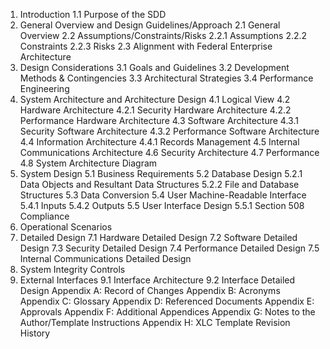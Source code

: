 1. Introduction
   1.1 Purpose of the SDD
2. General Overview and Design Guidelines/Approach
   2.1 General Overview
   2.2 Assumptions/Constraints/Risks
   2.2.1 Assumptions
   2.2.2 Constraints
   2.2.3 Risks
   2.3 Alignment with Federal Enterprise Architecture
3. Design Considerations
   3.1 Goals and Guidelines
   3.2 Development Methods & Contingencies
   3.3 Architectural Strategies
   3.4 Performance Engineering
4. System Architecture and Architecture Design
   4.1 Logical View
   4.2 Hardware Architecture
   4.2.1 Security Hardware Architecture
   4.2.2 Performance Hardware Architecture
   4.3 Software Architecture
   4.3.1 Security Software Architecture
   4.3.2 Performance Software Architecture
   4.4 Information Architecture
   4.4.1 Records Management
   4.5 Internal Communications Architecture
   4.6 Security Architecture
   4.7 Performance
   4.8 System Architecture Diagram
5. System Design
   5.1 Business Requirements
   5.2 Database Design
   5.2.1 Data Objects and Resultant Data Structures
   5.2.2 File and Database Structures
   5.3 Data Conversion
   5.4 User Machine-Readable Interface
   5.4.1 Inputs
   5.4.2 Outputs
   5.5 User Interface Design
   5.5.1 Section 508 Compliance
6. Operational Scenarios
7. Detailed Design
   7.1 Hardware Detailed Design
   7.2 Software Detailed Design
   7.3 Security Detailed Design
   7.4 Performance Detailed Design
   7.5 Internal Communications Detailed Design
8. System Integrity Controls
9. External Interfaces
   9.1 Interface Architecture
   9.2 Interface Detailed Design
   Appendix A: Record of Changes
   Appendix B: Acronyms
   Appendix C: Glossary
   Appendix D: Referenced Documents
   Appendix E: Approvals
   Appendix F: Additional Appendices
   Appendix G: Notes to the Author/Template Instructions
   Appendix H: XLC Template Revision History
